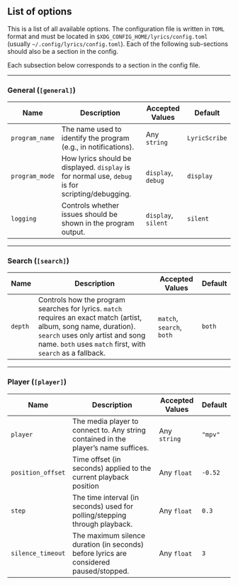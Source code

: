 ## List of options
This is a list of all available options. The configuration file is written in `TOML` format and must be located in `$XDG_CONFIG_HOME/lyrics/config.toml` (usually `~/.config/lyrics/config.toml`). Each of the following sub-sections should also be a section in the config.

Each subsection below corresponds to a section in the config file.  

---

### General (`[general]`)  

| Name           | Description                                                                                      | Accepted Values     | Default       |
| -------------- | ------------------------------------------------------------------------------------------------ | ------------------- | ------------- |
| `program_name` | The name used to identify the program (e.g., in notifications).                                  | Any `string`        | `LyricScribe` |
| `program_mode` | How lyrics should be displayed. `display` is for normal use, `debug` is for scripting/debugging. | `display`, `debug`  | `display`     |
| `logging`      | Controls whether issues should be shown in the program output.                                   | `display`, `silent` | `silent`      |

---

### Search (`[search]`)  

| Name    | Description                                                                                                                                                                                                          | Accepted Values           | Default |
|---------|----------------------------------------------------------------------------------------------------------------------------------------------------------------------------------------------------------------------|---------------------------|---------|
| `depth` | Controls how the program searches for lyrics. `match` requires an exact match (artist, album, song name, duration). `search` uses only artist and song name. `both` uses `match` first, with `search` as a fallback. | `match`, `search`, `both` | `both`  |

---

### Player (`[player]`)

| Name              | Description                                                                            | Accepted Values | Default |
| ----------------- | -------------------------------------------------------------------------------------- | --------------- | ------- |
| `player`          | The media player to connect to. Any string contained in the player’s name suffices.    | Any `string`    | `"mpv"` |
| `position_offset` | Time offset (in seconds) applied to the current playback position                      | Any `float`     | `-0.52` |
| `step`            | The time interval (in seconds) used for polling/stepping through playback.             | Any `float`     | `0.3`   |
| `silence_timeout` | The maximum silence duration (in seconds) before lyrics are considered paused/stopped. | Any `float`     | `3`     |

